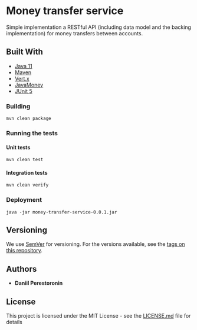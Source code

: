 # Money transfer service

Simple implementation a RESTful API (including data model and the backing implementation)
for money transfers between accounts.

## Built With

* [Java 11](https://www.oracle.com/technetwork/java/javase/downloads/index.html)
* [Maven](https://maven.apache.org/)
* [Vert.x](https://vertx.io/)
* [JavaMoney](http://javamoney.github.io/)
* [JUnit 5](https://junit.org/junit5/)

### Building
```
mvn clean package
```
### Running the tests

#### Unit tests
```
mvn clean test
```
#### Integration tests
```
mvn clean verify
```

### Deployment
```
java -jar money-transfer-service-0.0.1.jar
```

## Versioning

We use [SemVer](http://semver.org/) for versioning. For the versions available, see the [tags on this repository](https://github.com/your/project/tags). 

## Authors

* **Daniil Perestoronin**

## License

This project is licensed under the MIT License - see the [LICENSE.md](LICENSE.md) file for details
